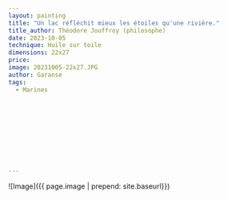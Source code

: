 ```yaml
---
layout: painting
title: "Un lac réfléchit mieux les étoiles qu'une rivière." 
title_author: Théodore Jouffroy (philosophe)                                                              
date: 2023-10-05
technique: Huile sur toile 
dimensions: 22x27
price: 
image: 20231005-22x27.JPG
author: Garanse
tags:
  - Marines
  
  
  
  
  
  
  
  
  
  
---
```

![Image]({{ page.image | prepend: site.baseurl}})

